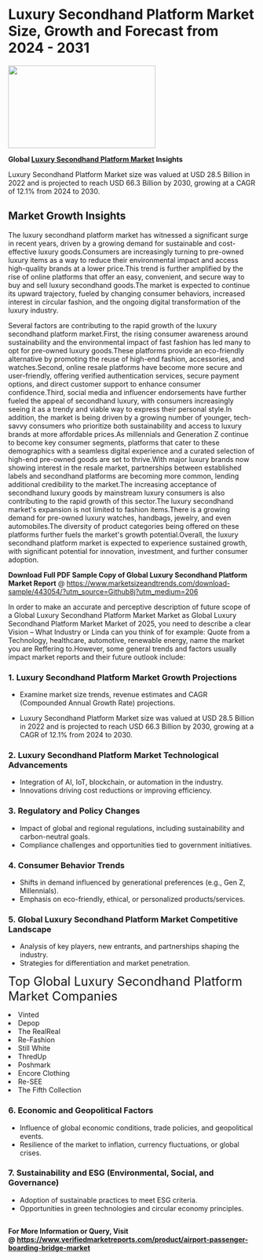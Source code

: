 <H1>Luxury Secondhand Platform Market Size, Growth and Forecast from 2024 - 2031</H1><img class="aligncenter size-medium wp-image-584254" src="https://thirdeyenews.in/wp-content/uploads/2024/09/Global-Market-Research-300x168.jpeg" alt="" width="300" height="168" /><p><strong>Global&nbsp;<a href="https://www.marketsizeandtrends.com/download-sample/443054/?utm_source=Github8j?utm_medium=206">Luxury Secondhand Platform Market</a> Insights</strong></p><p>Luxury Secondhand Platform Market size was valued at USD 28.5 Billion in 2022 and is projected to reach USD 66.3 Billion by 2030, growing at a CAGR of 12.1% from 2024 to 2030.</p><p><h2>Market Growth Insights</h2> <p>The luxury secondhand platform market has witnessed a significant surge in recent years, driven by a growing demand for sustainable and cost-effective luxury goods.Consumers are increasingly turning to pre-owned luxury items as a way to reduce their environmental impact and access high-quality brands at a lower price.This trend is further amplified by the rise of online platforms that offer an easy, convenient, and secure way to buy and sell luxury secondhand goods.The market is expected to continue its upward trajectory, fueled by changing consumer behaviors, increased interest in circular fashion, and the ongoing digital transformation of the luxury industry.</p> <p>Several factors are contributing to the rapid growth of the luxury secondhand platform market.First, the rising consumer awareness around sustainability and the environmental impact of fast fashion has led many to opt for pre-owned luxury goods.These platforms provide an eco-friendly alternative by promoting the reuse of high-end fashion, accessories, and watches.Second, online resale platforms have become more secure and user-friendly, offering verified authentication services, secure payment options, and direct customer support to enhance consumer confidence.Third, social media and influencer endorsements have further fueled the appeal of secondhand luxury, with consumers increasingly seeing it as a trendy and viable way to express their personal style.In addition, the market is being driven by a growing number of younger, tech-savvy consumers who prioritize both sustainability and access to luxury brands at more affordable prices.As millennials and Generation Z continue to become key consumer segments, platforms that cater to these demographics with a seamless digital experience and a curated selection of high-end pre-owned goods are set to thrive.With major luxury brands now showing interest in the resale market, partnerships between established labels and secondhand platforms are becoming more common, lending additional credibility to the market.The increasing acceptance of secondhand luxury goods by mainstream luxury consumers is also contributing to the rapid growth of this sector.The luxury secondhand market's expansion is not limited to fashion items.There is a growing demand for pre-owned luxury watches, handbags, jewelry, and even automobiles.The diversity of product categories being offered on these platforms further fuels the market's growth potential.Overall, the luxury secondhand platform market is expected to experience sustained growth, with significant potential for innovation, investment, and further consumer adoption.<p><span class=""><strong>Download Full PDF Sample Copy of Global Luxury Secondhand Platform Market Report</strong> @ <a href="https://www.marketsizeandtrends.com/download-sample/443054/?utm_source=Github8j?utm_medium=206" target="_blank">https://www.marketsizeandtrends.com/download-sample/443054/?utm_source=Github8j?utm_medium=206</a></span></p><p>In order to make an accurate and perceptive description of future scope of a Global&nbsp;Luxury Secondhand Platform Market Market as Global&nbsp;Luxury Secondhand Platform Market Market of 2025, you need to describe a clear Vision &ndash; What Industry or Linda can you think of for example: Quote from a Technology, healthcare, automotive, renewable energy, name the market you are Reffering to.However, some general trends and factors usually impact market reports and their future outlook include:</p><h3>1.&nbsp;<strong>Luxury Secondhand Platform Market Growth Projections</strong></h3><ul><li>Examine market size trends, revenue estimates and CAGR (Compounded Annual Growth Rate) projections.</li><li><p>Luxury Secondhand Platform Market size was valued at USD 28.5 Billion in 2022 and is projected to reach USD 66.3 Billion by 2030, growing at a CAGR of 12.1% from 2024 to 2030.</p></li></ul><h3>2.&nbsp;<strong>Luxury Secondhand Platform Market Technological Advancements</strong></h3><ul><li>Integration of AI, IoT, blockchain, or automation in the industry.</li><li>Innovations driving cost reductions or improving efficiency.</li></ul><h3>3.&nbsp;<strong>Regulatory and Policy Changes</strong></h3><ul><li>Impact of global and regional regulations, including sustainability and carbon-neutral goals.</li><li>Compliance challenges and opportunities tied to government initiatives.</li></ul><h3>4.&nbsp;<strong>Consumer Behavior Trends</strong></h3><ul><li>Shifts in demand influenced by generational preferences (e.g., Gen Z, Millennials).</li><li>Emphasis on eco-friendly, ethical, or personalized products/services.</li></ul><h3>5.&nbsp;<strong>Global Luxury Secondhand Platform Market Competitive Landscape</strong></h3><ul><li>Analysis of key players, new entrants, and partnerships shaping the industry.</li><li>Strategies for differentiation and market penetration.</li></ul><p data-pm-slice="1 1 []"><span style="color: inherit; font-family: inherit; font-size: 25px;">Top Global Luxury Secondhand Platform Market Companies</span></p><div class="" data-test-id=""><p><li>Vinted</li><li> Depop</li><li> The RealReal</li><li> Re-Fashion</li><li> Still White</li><li> ThredUp</li><li> Poshmark</li><li> Encore Clothing</li><li> Re-SEE</li><li> The Fifth Collection</li></p></div><h3>6.&nbsp;<strong>Economic and Geopolitical Factors</strong></h3><ul><li>Influence of global economic conditions, trade policies, and geopolitical events.</li><li>Resilience of the market to inflation, currency fluctuations, or global crises.</li></ul><h3>7.&nbsp;<strong>Sustainability and ESG (Environmental, Social, and Governance)</strong></h3><ul><li>Adoption of sustainable practices to meet ESG criteria.</li><li>Opportunities in green technologies and circular economy principles.</li></ul><h2><strong style="font-size: 14px;">For More Information or Query, Visit @&nbsp;</strong><a style="background-color: #ffffff; font-size: 14px;" href="https://www.marketsizeandtrends.com/report/luxury-secondhand-platform-market/" target="_blank">https://www.verifiedmarketreports.com/product/airport-passenger-boarding-bridge-market</a></h2>